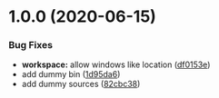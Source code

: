 # 1.0.0 (2020-06-15)


### Bug Fixes

* **workspace:** allow windows like location ([df0153e](https://github.com/SocialGouv/yarn-workspace-focus-install/commit/df0153ee8f990746c21525302da37fcf96591e32))
* add dummy bin ([1d95da6](https://github.com/SocialGouv/yarn-workspace-focus-install/commit/1d95da614a5596382c3f66d0cdfaa1b4ceeadc44))
* add dummy sources ([82cbc38](https://github.com/SocialGouv/yarn-workspace-focus-install/commit/82cbc384814ba566b14589ba24b41f8e42802742))
